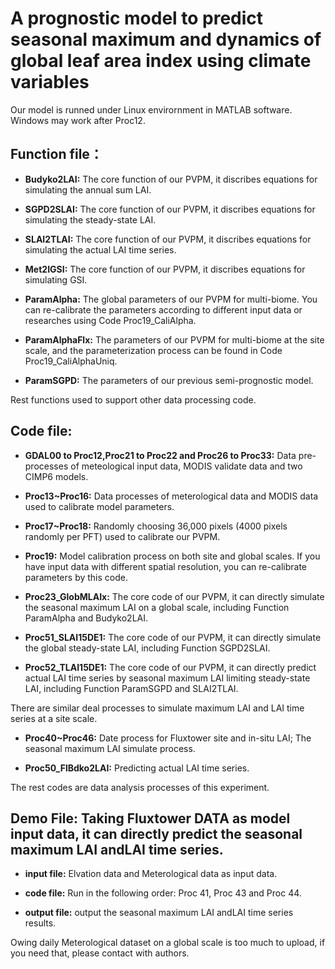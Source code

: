 # A prognostic model to predict seasonal maximum and dynamics of global leaf area index using climate variables
Our model is runned under Linux envirornment in MATLAB software. Windows may work after Proc12.

 ## Function file：

- __Budyko2LAI:__ The core function of our PVPM, it discribes equations for simulating the annual sum LAI. 

- __SGPD2SLAI:__ The core function of our PVPM, it discribes equations for simulating the steady-state LAI.

- __SLAI2TLAI:__ The core function of our PVPM, it discribes equations for simulating the actual LAI time series.

- __Met2IGSI:__ The core function of our PVPM, it discribes equations for simulating GSI.

- __ParamAlpha:__ The global parameters of our PVPM for multi-biome.  You can re-calibrate the parameters according to different input data or researches using Code Proc19_CaliAlpha.

- __ParamAlphaFlx:__ The parameters of our PVPM for multi-biome at the site scale, and the parameterization process can be found in Code Proc19_CaliAlphaUniq. 

- __ParamSGPD:__ The parameters of our previous semi-prognostic model. 

Rest functions used to support other data processing code.


 ## Code file:

- __GDAL00 to Proc12,Proc21 to Proc22 and Proc26 to Proc33:__ Data pre-processes of meteological input data, MODIS validate data and two CIMP6 models.

- __Proc13~Proc16:__ Data processes of meterological data and MODIS data used to calibrate model parameters.

- __Proc17~Proc18:__ Randomly choosing 36,000 pixels (4000 pixels randomly per PFT) used to calibrate our PVPM.

- __Proc19:__ Model calibration process on both site and global scales. If you have input data with different spatial resolution, you can re-calibrate parameters by this code. 

- __Proc23_GlobMLAIx:__ The core code of our PVPM, it can directly simulate the seasonal maximum LAI on a global scale, including Function ParamAlpha and Budyko2LAI.

- __Proc51_SLAI15DE1:__ The core code of our PVPM, it can directly simulate the global steady-state LAI, including Function SGPD2SLAI.

- __Proc52_TLAI15DE1:__ The core code of our PVPM, it can directly predict actual LAI time series by seasonal maximum LAI limiting steady-state LAI, including Function ParamSGPD and SLAI2TLAI.

There are similar deal processes to simulate maximum LAI and LAI time series at a site scale.

- __Proc40~Proc46:__ Date process for Fluxtower site and in-situ LAI; The seasonal maximum LAI simulate process.

- __Proc50_FlBdko2LAI:__ Predicting actual LAI time series.

The rest codes are data analysis processes of this experiment.


 ## Demo File: Taking  Fluxtower DATA as model input data, it can directly predict the seasonal maximum LAI andLAI time series.

- __input file:__ Elvation data and Meterological data as input data.  

- __code file:__  Run in the following order: Proc 41, Proc 43 and Proc 44.

- __output file:__ output the seasonal maximum LAI andLAI time series results. 

Owing daily Meterological dataset on a global scale is too much to upload, if you need that, please contact with authors.
